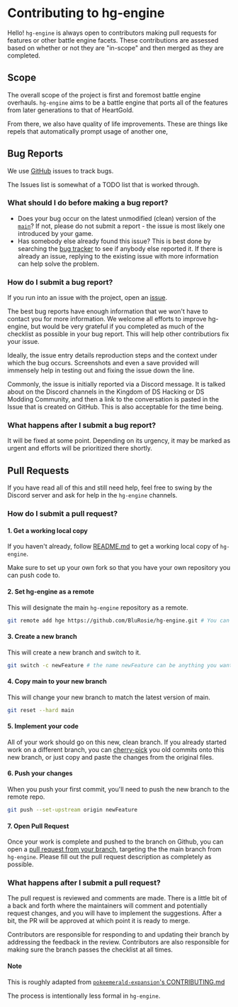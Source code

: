 # Contributing to hg-engine

Hello!  `hg-engine` is always open to contributors making pull requests for features or other battle engine facets.
These contributions are assessed based on whether or not they are "in-scope" and then merged as they are completed.

## Scope

The overall scope of the project is first and foremost battle engine overhauls.  `hg-engine` aims to be a battle engine that ports all of the features from later generations to that of HeartGold.

From there, we also have quality of life improvements.  These are things like repels that automatically prompt usage of another one, 

## Bug Reports

We use [GitHub](https://github.com/BluRosie/hg-engine/issues) issues to track bugs.

The Issues list is somewhat of a TODO list that is worked through.

### What should I do before making a bug report?

- Does your bug occur on the latest unmodified (clean) version of the [`main`](https://github.com/BluRosie/hg-engine/tree/main)?  If not, please do not submit a report - the issue is most likely one introduced by your game.
- Has somebody else already found this issue? This is best done by searching the [bug tracker](https://github.com/BluRosie/hg-engine/issues) to see if anybody else reported it. If there is already an issue, replying to the existing issue with more information can help solve the problem.

### How do I submit a bug report?

If you run into an issue with the project, open an [issue](https://github.com/BluRosie/hg-engine/issues/new). 

The best bug reports have enough information that we won't have to contact you for more information. We welcome all efforts to improve hg-engine, but would be very grateful if you completed as much of the checklist as possible in your bug report. This will help other contributiors fix your issue.

Ideally, the issue entry details reproduction steps and the context under which the bug occurs.  Screenshots and even a save provided will immensely help in testing out and fixing the issue down the line.

Commonly, the issue is initially reported via a Discord message.  It is talked about on the Discord channels in the Kingdom of DS Hacking or DS Modding Community, and then a link to the conversation is pasted in the Issue that is created on GitHub.  This is also acceptable for the time being.

### What happens after I submit a bug report?

It will be fixed at some point.  Depending on its urgency, it may be marked as urgent and efforts will be prioritized there shortly.

## Pull Requests

If you have read all of this and still need help, feel free to swing by the Discord server and ask for help in the `hg-engine` channels.

### How do I submit a pull request?

#### 1. Get a working local copy
If you haven't already, follow [README.md](README.md) to get a working local copy of `hg-engine`.

Make sure to set up your own fork so that you have your own repository you can push code to.

#### 2. Set hg-engine as a remote
This will designate the main `hg-engine` repository as a remote.
```bash
git remote add hge https://github.com/BluRosie/hg-engine.git # You can replace RHH with anything you want. This tutorial assumes you used hge.
```

#### 3. Create a new branch
This will create a new branch and switch to it.
```bash
git switch -c newFeature # the name newFeature can be anything you want. This tutorial assumes you used newFeature.
```

#### 4. Copy main to your new branch
This will change your new branch to match the latest version of main.
```bash
git reset --hard main
```

#### 5. Implement your code
All of your work should go on this new, clean branch. If you already started work on a different branch, you can [cherry-pick](https://git-scm.com/docs/git-cherry-pick) you old commits onto this new branch, or just copy and paste the changes from the original files.

#### 6. Push your changes
When you push your first commit, you'll need to push the new branch to the remote repo.
```bash
git push --set-upstream origin newFeature
```

#### 7. Open Pull Request
Once your work is complete and pushed to the branch on Github, you can open a [pull request from your branch](https://docs.github.com/en/pull-requests/collaborating-with-pull-requests/proposing-changes-to-your-work-with-pull-requests/creating-a-pull-request-from-a-fork), targeting the the main branch from `hg-engine`. Please fill out the pull request description as completely as possible. 

### What happens after I submit a pull request?

The pull request is reviewed and comments are made.  There is a little bit of a back and forth where the maintainers will comment and potentially request changes, and you will have to implement the suggestions.  After a bit, the PR will be approved at which point it is ready to merge.

Contributors are responsible for responding to and updating their branch by addressing the feedback in the review. Contributors are also responsible for making sure the branch passes the checklist at all times.

#### Note

This is roughly adapted from [`pokeemerald-expansion`'s CONTRIBUTING.md](https://github.com/rh-hideout/pokeemerald-expansion/blob/master/CONTRIBUTING.md)

The process is intentionally less formal in `hg-engine`.
